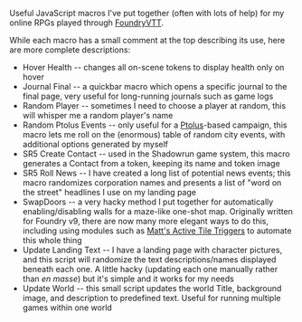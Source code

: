 Useful JavaScript macros I've put together (often with lots of help) for my online RPGs played through [FoundryVTT](https://foundryvtt.com/).

While each macro has a small comment at the top describing its use, here are more complete descriptions:

* Hover Health -- changes all on-scene tokens to display health only on hover
* Journal Final -- a quickbar macro which opens a specific journal to the final page, very useful for long-running journals such as game logs
* Random Player -- sometimes I need to choose a player at random, this will whisper me a random player's name
* Random Ptolus Events -- only useful for a [Ptolus](https://www.montecookgames.com/welcome-to-ptolus/)-based campaign, this macro lets me roll on the (enormous) table of random city events, with additional options generated by myself
* SR5 Create Contact -- used in the Shadowrun game system, this macro generates a Contact from a token, keeping its name and token image
* SR5 Roll News -- I have created a long list of potential news events; this macro randomizes corporation names and presents a list of "word on the street" headlines I use on my landing page
* SwapDoors -- a very hacky method I put together for automatically enabling/disabling walls for a maze-like one-shot map. Originally written for Foundry v9, there are now many more elegant ways to do this, including using modules such as [Matt's Active Tile Triggers](https://foundryvtt.com/packages/monks-active-tiles/) to automate this whole thing
* Update Landing Text -- I have a landing page with character pictures, and this script will randomize the text descriptions/names displayed beneath each one. A little hacky (updating each one manually rather than *en masse*) but it's simple and it works for my needs
* Update World -- this small script updates the world Title, background image, and description to predefined text. Useful for running multiple games within one world
